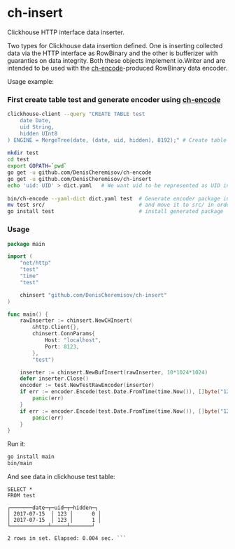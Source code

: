 # ch-insert
Clickhouse HTTP interface data inserter.

Two types for Clickhouse data insertion defined. One is inserting collected data via the HTTP interface as RowBinary and the other is bufferizer with guaranties on data integrity. Both these objects implement io.Writer and are intended to be used with the [ch-encode](https://github.com/DenisCheremisov/ch-encode)-produced RowBinary data encoder.

Usage example:
### First create table test and generate encoder using [ch-encode](https://github.com/DenisCheremisov/ch-encode)
```bash
clickhouse-client --query "CREATE TABLE test
    date Date, 
    uid String, 
    hidden UInt8
) ENGINE = MergeTree(date, (date, uid, hidden), 8192);" # Create table test
    
mkdir test
cd test
export GOPATH=`pwd`
go get -u github.com/DenisCheremisov/ch-encode
go get -u github.com/DenisCheremisov/ch-insert
echo 'uid: UID' > dict.yaml   # We want uid to be represented as UID in Go code
    
bin/ch-encode --yaml-dict dict.yaml test  # Generate encoder package in current directory
mv test src/                              # and move it to src/ in order for go <cmd> to be able to use it
go install test                           # install generated package
```

### Usage
```go
package main

import (
	"net/http"
	"test"
	"time"
	"test"

	chinsert "github.com/DenisCheremisov/ch-insert"
)

func main() {
	rawInserter := chinsert.NewCHInsert(
		&http.Client{},
		chinsert.ConnParams{
			Host: "localhost",
			Port: 8123,
		},
		"test")

	inserter := chinsert.NewBufInsert(rawInserter, 10*1024*1024)
	defer inserter.Close()
	encoder := test.NewTestRawEncoder(inserter)
	if err := encoder.Encode(test.Date.FromTime(time.Now()), []byte("123"), 1); err != nil {
		panic(err)
	}
	if err := encoder.Encode(test.Date.FromTime(time.Now()), []byte("123"), 0); err != nil {
		panic(err)
	}
}
```

Run it:
```bash
go install main
bin/main
```

And see data in clickhouse test table:
```
SELECT *
FROM test 

┌───────date─┬─uid─┬─hidden─┐
│ 2017-07-15  │ 123 │      0 │
│ 2017-07-15  │ 123 │      1 │
└────────────┴─────┴───────┘

2 rows in set. Elapsed: 0.004 sec. ```
